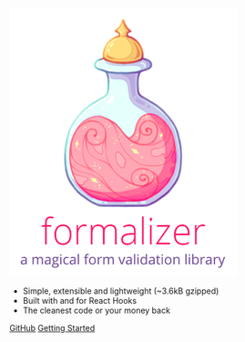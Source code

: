 ![logo](logo.png)

- Simple, extensible and lightweight (~3.6kB gzipped)
- Built with and for React Hooks
- The cleanest code or your money back

[GitHub](https://github.com/nosachamos/formalizer/)
[Getting Started](/home)
